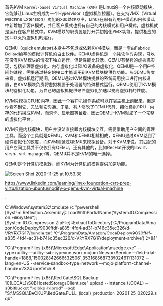 


首先KVM `Kernel-based Virtual Machine（KVM）`是Linux的一个内核驱动模块，它能够让Linux主机成为一个Hypervisor（虚拟机监控器）。在支持VMX（Virtual Machine Extension）功能的x86处理器中，Linux在原有的用户模式和内核模式中新增加了客户模式，并且客户模式也拥有自己的内核模式和用户模式，虚拟机就是运行在客户模式中。KVM模块的职责就是打开并初始化VMX功能，提供相应的接口以支持虚拟机的运行。


QEMU（quick emulator)本身并不包含或依赖KVM模块，而是一套由Fabrice Bellard编写的模拟计算机的自由软件。QEMU虚拟机是一个纯软件的实现，可以在没有KVM模块的情况下独立运行，但是性能比较低。QEMU有整套的虚拟机实现，包括处理器虚拟化、内存虚拟化以及I/O设备的虚拟化。QEMU是一个用户空间的进程，需要通过特定的接口才能调用到KVM模块提供的功能。从QEMU角度来看，虚拟机运行期间，QEMU通过KVM模块提供的系统调用接口进行内核设置，由KVM模块负责将虚拟机置于处理器的特殊模式运行。QEMU使用了KVM模块的虚拟化功能，为自己的虚拟机提供硬件虚拟化加速以提高虚拟机的性能。


KVM只模拟CPU和内存，因此一个客户机操作系统可以在宿主机上跑起来，但是你看不到它，无法和它沟通。于是，有人修改了QEMU代码，把他模拟CPU、内存的代码换成KVM，而网卡、显示器等留着，因此QEMU+KVM就成了一个完整的虚拟化平台。


KVM只是内核模块，用户并没法直接跟内核模块交互，需要借助用户空间的管理工具，而这个工具就是QEMU。KVM和QEMU相辅相成，QEMU通过KVM达到了硬件虚拟化的速度，而KVM则通过QEMU来模拟设备。对于KVM来说，其匹配的用户空间工具并不仅仅只有QEMU，还有其他的，比如RedHat开发的libvirt、virsh、virt-manager等，QEMU并不是KVM的唯一选择。


QEMU是个计算机模拟器，而KVM为计算机的模拟提供加速功能。



![Screen Shot 2020-11-25 at 10.53.38](https://i.imgur.com/DZAbrU7.png)




https://www.linkedin.com/learning/linux-foundation-cert-prep-virtualization-ubuntu/modify-a-qemu-kvm-virtual-machine




.



C:\Windows\system32\cmd.exe /c "powershell [System.Reflection.Assembly]::LoadWithPartialName(‘System.IO.Compression.FileSystem’); [System.IO.Compression.ZipFile]::ExtractToDirectory(‘C:/ProgramData/Amazon/CodeDeploy/9030ffdf-a835-4fd4-ad31-b746c35ec326/d-VRYRX7G17/bundle.tar’, ‘C:\ProgramData/Amazon/CodeDeploy/9030ffdf-a835-4fd4-ad31-b746c35ec326/d-VRYRX7G17/deployment-archive’) 2>&1"

"C:\Program Files (x86)\Microsoft\Edge\Application\msedge.exe" --type=utility --utility-sub-type=network.mojom.NetworkService --field-trial-handle=1888,11500288426666325061,3531686687339024611,131072 --lang=en-US --service-sandbox-type=network --mojo-platform-channel-handle=2324 /prefetch:8

"C:\Program Files (x86)\Red Gate\SQL Backup 10\(LOCAL)\SQBHostedStorageClient.exe" upload --instance (LOCAL) --s3bitbucket "sqlbkp-lvlprod" --sqb "S:\MSSQL\BACKUP\RedGate\FULL_(local)_production_20201125_020229.sqb"